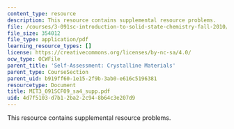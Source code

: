 ```yaml
---
content_type: resource
description: This resource contains supplemental resource problems.
file: /courses/3-091sc-introduction-to-solid-state-chemistry-fall-2010/4d7f5103d7b12ba22c948b64c3e207d9_MIT3_091SCF09_sa4_supp.pdf
file_size: 354012
file_type: application/pdf
learning_resource_types: []
license: https://creativecommons.org/licenses/by-nc-sa/4.0/
ocw_type: OCWFile
parent_title: 'Self-Assessment: Crystalline Materials'
parent_type: CourseSection
parent_uid: b919ff60-1e15-2f9b-3ab0-e616c5196381
resourcetype: Document
title: MIT3_091SCF09_sa4_supp.pdf
uid: 4d7f5103-d7b1-2ba2-2c94-8b64c3e207d9
---
```

This resource contains supplemental resource problems.